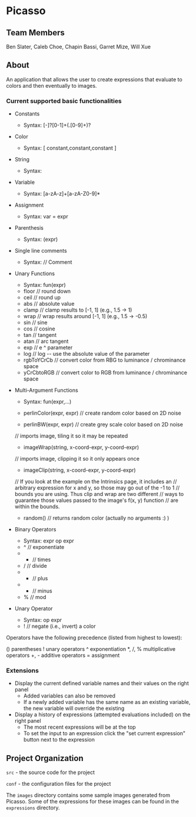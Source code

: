 # Picasso

## Team Members

Ben Slater, Caleb Choe, Chapin Bassi, Garret Mize, Will Xue

## About

An application that allows the user to create expressions that evaluate to colors and then eventually to images.


### Current supported basic functionalities

* Constants
    * Syntax: <any real number>[-]?[0-1]+(.[0-9]+)?
* Color
    * Syntax: [ constant,constant,constant ]
* String
    * Syntax: <any non-quote character between quotes>
* Variable
    * Syntax: <any alpha-numeric string> [a-zA-z]+[a-zA-Z0-9]*
* Assignment
    * Syntax: var = expr
* Parenthesis
    * Syntax: (expr)
* Single line comments
    * Syntax: // Comment
* Unary Functions
    * Syntax: fun(expr)
    * floor   // round down
    * ceil    // round up
    * abs     // absolute value
    * clamp   // clamp results to [-1, 1] (e.g., 1.5 -> 1)
    * wrap    // wrap results around [-1, 1] (e.g., 1.5 -> -0.5)
    * sin     // sine
    * cos     // cosine
    * tan     // tangent
    * atan    // arc tangent
    * exp     // e ^ parameter
    * log     // log -- use the absolute value of the parameter
    * rgbToYCrCb // convert color from RBG to luminance / chrominance space
    * yCrCbtoRGB // convert color to RGB from luminance / chrominance space
 
* Multi-Argument Functions
    * Syntax: fun(expr,...)
    * perlinColor(expr, expr) // create random color based on 2D noise

    * perlinBW(expr, expr)    // create grey scale color based on 2D noise

   // imports image, tiling it so it may be repeated
    * imageWrap(string, x-coord-expr, y-coord-expr) 

   // imports image, clipping it so it only appears once
    * imageClip(string, x-coord-expr, y-coord-expr) 

   // If you look at the example on the Intrinsics page, it includes an
   // arbitrary expression for x and y, so those may go out of the -1 to 1
   // bounds you are using. Thus clip and wrap are two different
   // ways to guarantee those values passed to the image's f(x, y) function
   // are within the bounds.

    * random()   // returns random color (actually no arguments :) )
    
* Binary Operators
    * Syntax: expr op expr
    * ^   // exponentiate
    * *   // times
    * /   // divide
    * +   // plus
    * -   // minus
    * %   // mod
    
* Unary Operator
    * Syntax: op expr
    * !   // negate (i.e., invert) a color



Operators have the following precedence (listed from highest to lowest):

()	parentheses
!	unary operators
^	exponentiation
*, /, %	multiplicative operators
+, -	additive operators
=	assignment
    
### Extensions

* Display the current defined variable names and their values on the right panel
    * Added variables can also be removed
    * If a newly added variable has the same name as an existing variable, the new variable will override the existing
* Display a history of expressions (attempted evaluations included) on the right panel
    * The most recent expressions will be at the top
    * To set the input to an expression click the "set current expression" button next to the expression

## Project Organization

`src` - the source code for the project

`conf` - the configuration files for the project

The `images` directory contains some sample images generated from Picasso.  Some of the expressions for these images can be found in the `expressions` directory.
